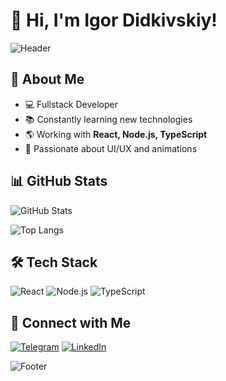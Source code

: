 # 👋 Hi, I'm Igor Didkivskiy!

![Header](https://capsule-render.vercel.app/api?type=waving&color=gradient&height=200&section=header&text=Welcome!&fontSize=35&fontAlignY=40)

## 🚀 About Me

- 💻 Fullstack Developer
- 📚 Constantly learning new technologies
- 🌎 Working with **React, Node.js, TypeScript**
- 🎨 Passionate about UI/UX and animations

## 📊 GitHub Stats

![GitHub Stats](https://github-readme-stats.vercel.app/api?username=IgorDidkivskiy&show_icons=true&theme=radical)

![Top Langs](https://github-readme-stats.vercel.app/api/top-langs/?username=IgorDidkivskiy&layout=compact&theme=radical)

## 🛠️ Tech Stack

![React](https://img.shields.io/badge/React-20232A?style=for-the-badge&logo=react&logoColor=61DAFB)
![Node.js](https://img.shields.io/badge/Node.js-43853D?style=for-the-badge&logo=node.js&logoColor=white)
![TypeScript](https://img.shields.io/badge/TypeScript-007ACC?style=for-the-badge&logo=typescript&logoColor=white)

## 🔗 Connect with Me

[![Telegram](https://img.shields.io/badge/Telegram-26A5E4?style=for-the-badge&logo=telegram&logoColor=white)](https://t.me/YOUR_TELEGRAM)
[![LinkedIn](https://img.shields.io/badge/LinkedIn-0A66C2?style=for-the-badge&logo=linkedin&logoColor=white)](https://linkedin.com/in/YOUR_LINKEDIN)

![Footer](https://capsule-render.vercel.app/api?section=footer&type=waving&color=gradient)

